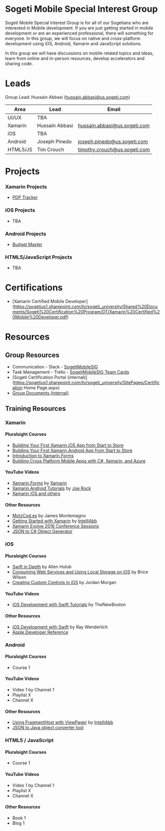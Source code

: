 # Sogeti Mobile Special Interest Group

Sogeti Mobile Special Interest Group is for all of our Sogetians who are interested in Mobile development. If you are just getting started in mobile development or are an experienced professional, there will something for everyone. In this group, we will focus on native and cross-platform development using iOS, Android, Xamarin and JavaScript solutions.

In this group we will have discussions on mobile related topics and ideas, learn from online and in-person resources, develop accelerators and sharing code.


# Leads
Group Lead: Hussain Abbasi (hussain.abbasi@us.sogeti.com)

| Area  | Lead  | Email |
|-------|-------|-------|
| UI/UX | TBA  |  |
| Xamarin | Hussain Abbasi | hussain.abbasi@us.sogeti.com |
| iOS | TBA |  |
| Android | Joseph Pinedo | joseph.pinedo@us.sogeti.com |
| HTML5/JS | Tim Crouch |  timothy.crouch@us.sogeti.com  |

# Projects
### Xamarin Projects
* [PDP Tracker](https://github.com/SogetiMobileSIG/Xamarin/tree/master/PDPTracker)

### iOS Projects
* TBA

### Android Projects
* [Budget Master](https://github.com/SogetiMobileSIG/BudgetMaster)

### HTML5/JavaScript Projects
* TBA


# Certifications
* [Xamarin Certified Mobile Developer] (https://sogetius1.sharepoint.com/hr/sogeti_university/Shared%20Documents/Sogeti%20Certification%20Program/DT/Xamarin%20Certified%20Mobile%20Developer.pdf)


# Resources
## Group Resources
* Communication - Slack - [SogetiMobileSIG](http://sogetimobilesig.slack.com)
* Task Management - Trello - [SogetiMobileSIG Team Cards](https://trello.com/sogetimobilesig)
* [Sogeti Certification Portal (internal)](https://sogetius1.sharepoint.com/hr/sogeti_university/SitePages/Certification Home Page.aspx)
* [Group Documents (internal)](https://1drv.ms/f/s!AqlpcutNmcafdHe47YXrq5s7C0o)

## Training Resources
### Xamarin
#### Pluralsight Courses
* [Building Your First Xamarin.iOS App from Start to Store](https://app.pluralsight.com/library/courses/ios-xamarin-from-start-to-store)
* [Building Your First Xamarin.Android App from Start to Store](https://app.pluralsight.com/library/courses/android-xamarin-from-start-to-store)
* [Introduction to Xamarin.Forms](https://app.pluralsight.com/library/courses/xamarin-forms-introduction)
* [Building Cross Platform Mobile Apps with C#, Xamarin, and Azure](https://app.pluralsight.com/library/courses/building-cross-platform-mobile-apps-csharp-xamarin-azure)

#### YouTube Videos
* [Xamarin.Forms](https://www.youtube.com/playlist?list=PLM75ZaNQS_FZKqYOQAEPUqiWdyruggrGb) by [Xamarin](https://www.youtube.com/user/XamarinVideos)
* [Xamarin.Android Tutorials](https://www.youtube.com/playlist?list=PLCuRg51-gw5VqYchUekCqxUS9hEZkDf6l) by [Joe Rock](https://www.youtube.com/user/Jodyrock11)
* [Xamarin iOS and others](https://www.youtube.com/playlist?list=PLt7yfuLIHjC2thXjE-wq1aSwXOB7DHIk2)

#### Other Resources
* [MotzCod.es](http://motzcod.es/)  by James Montemagno
* [Getting Started with Xamarin](http://intelliabb.com/2016/06/25/getting-started-with-xamarin/) by [IntelliAbb](http://intelliabb.com)
* [Xamarin Evolve 2016 Conference Sessions](https://evolve.xamarin.com/)
* [JSON to C# Object Generator](http://json2csharp.com/)

### iOS
#### Pluralsight Courses
* [Swift in Depth](https://app.pluralsight.com/library/courses/swift-in-depth/table-of-contents) by Allen Holub
* [Consuming Web Services and Using Local Storage on iOS](https://app.pluralsight.com/library/courses/ios-data-fundamentals/table-of-contents) by Brice Wilson
* [Creating Custom Controls in iOS](https://app.pluralsight.com/library/courses/creating-custom-controls-ios/table-of-contents) by Jordan Morgan

#### YouTube Videos
* [iOS Development with Swift Tutorials](https://www.youtube.com/playlist?list=PL6gx4Cwl9DGDgp7nGSUnnXihbTLFZJ79B) by TheNewBoston

#### Other Resources
* [iOS Development with Swift](https://www.raywenderlich.com/category/ios) by Ray Wenderlich
* [Apple Developer Reference](https://developer.apple.com/reference)

### Android
#### Pluralsight Courses
* Course 1

#### YouTube Videos
* Video 1 by Channel 1
* Playlist X
* Channel X

#### Other Resources
* [Using FragmentHost with ViewPager](http://intelliabb.com/2015/11/12/using-fragmenttabhost-with-viewpager) by [IntelliAbb](http://intelliabb.com)
* [JSON to Java object converter tool](http://pojo.sodhanalibrary.com)

### HTML5 / JavaScript
#### Pluralsight Courses
* Course 1

#### YouTube Videos
* Video 1 by Channel 1
* Playlist X
* Channel X

#### Other Resources
* Book 1
* Blog 1
